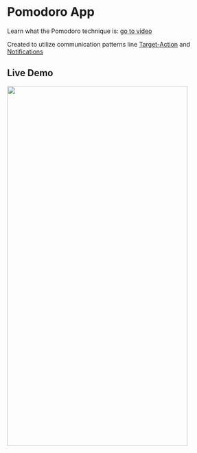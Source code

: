 # Pomodoro App
Learn what the Pomodoro technique is: [go to video](https://youtu.be/V5l1NPYyH4k)

Created to utilize communication patterns line [Target-Action](https://learnappmaking.com/target-action-swift) and [Notifications](https://learnappmaking.com/notification-center-how-to-swift/)

## Live Demo
<img src="https://github.com/SamuelFolledo/CS1.3-Core-Data-Structures-And-Algorithms/blob/master/static/gifs/numbersConverterDemo.gif" width="420" height="839">
